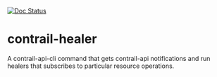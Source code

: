 [![Doc Status](https://readthedocs.org/projects/contrail-healer/badge/?version=latest)](http://contrail-healer.readthedocs.org/en/latest/)

contrail-healer
===============

A contrail-api-cli command that gets contrail-api notifications
and run healers that subscribes to particular resource operations.
